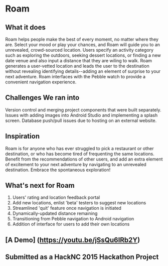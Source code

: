 # Roam

## What it does
Roam helps people make the best of every moment, no matter where they are. Select your mood or play your chances, and Roam will guide you to an unrevealed, crowd-sourced location. Users specify an activity category such as exploring the outdoors, seeking dessert locations, or finding a new date venue and also input a distance that they are wiling to walk. Roam generates a user-vetted location and leads the user to the destination without revealing identifying details--adding an element of surprise to your next adventure. Roam interfaces with the Pebble watch to provide a convenient navigation experience. 

## Challenges We ran into
Version control and merging project components that were built separately. Issues with adding images into Android Studio and implementing a splash screen. Database push/pull issues due to hosting on an external website. 

## Inspiration
Roam is for anyone who has ever struggled to pick a restaurant or other destination, or who has become tired of frequenting the same locations. Benefit from the recommendations of other users, and add an extra element of excitement to your next adventure by navigating to an unrevealed destination. Embrace the spontaneous exploration!

## What's next for Roam
1. Users' rating and location feedback portal
2. Add new locations, enlist 'beta' testers to suggest new locations
3. Streamlined 'quit' feature once navigation is initiated
4. Dynamically-updated distance remaining
5. Transitioning from Pebble navigation to Android navigation
6. Addition of interface for users to add their own locations

## [A Demo] (https://youtu.be/jSsQu6IRb2Y)

##  Submitted as a HackNC 2015 Hackathon Project 

